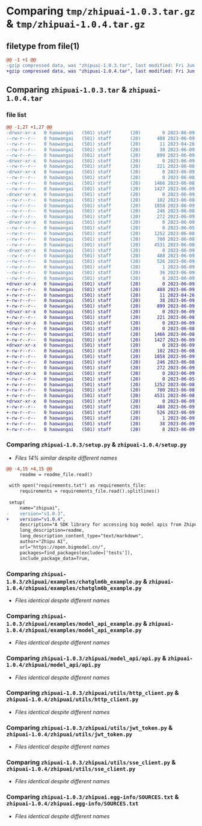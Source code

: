 # Comparing `tmp/zhipuai-1.0.3.tar.gz` & `tmp/zhipuai-1.0.4.tar.gz`

## filetype from file(1)

```diff
@@ -1 +1 @@
-gzip compressed data, was "zhipuai-1.0.3.tar", last modified: Fri Jun  9 02:23:52 2023, max compression
+gzip compressed data, was "zhipuai-1.0.4.tar", last modified: Fri Jun  9 06:06:24 2023, max compression
```

## Comparing `zhipuai-1.0.3.tar` & `zhipuai-1.0.4.tar`

### file list

```diff
@@ -1,27 +1,27 @@
-drwxr-xr-x   0 haowangai   (501) staff       (20)        0 2023-06-09 02:23:52.608499 zhipuai-1.0.3/
--rw-r--r--   0 haowangai   (501) staff       (20)      488 2023-06-09 02:23:52.608325 zhipuai-1.0.3/PKG-INFO
--rw-r--r--   0 haowangai   (501) staff       (20)       11 2023-04-26 12:22:24.000000 zhipuai-1.0.3/README.md
--rw-r--r--   0 haowangai   (501) staff       (20)       38 2023-06-09 02:23:52.608546 zhipuai-1.0.3/setup.cfg
--rw-r--r--   0 haowangai   (501) staff       (20)      899 2023-06-09 02:23:35.000000 zhipuai-1.0.3/setup.py
-drwxr-xr-x   0 haowangai   (501) staff       (20)        0 2023-06-09 02:23:52.600630 zhipuai-1.0.3/zhipuai/
--rw-r--r--   0 haowangai   (501) staff       (20)      221 2023-06-08 03:38:31.000000 zhipuai-1.0.3/zhipuai/__init__.py
-drwxr-xr-x   0 haowangai   (501) staff       (20)        0 2023-06-09 02:23:52.601700 zhipuai-1.0.3/zhipuai/examples/
--rw-r--r--   0 haowangai   (501) staff       (20)        0 2023-06-08 03:38:31.000000 zhipuai-1.0.3/zhipuai/examples/__init__.py
--rw-r--r--   0 haowangai   (501) staff       (20)     1466 2023-06-08 03:38:31.000000 zhipuai-1.0.3/zhipuai/examples/chatglm6b_example.py
--rw-r--r--   0 haowangai   (501) staff       (20)     1427 2023-06-09 02:23:14.000000 zhipuai-1.0.3/zhipuai/examples/model_api_example.py
-drwxr-xr-x   0 haowangai   (501) staff       (20)        0 2023-06-09 02:23:52.607186 zhipuai-1.0.3/zhipuai/model_api/
--rw-r--r--   0 haowangai   (501) staff       (20)      102 2023-06-08 03:38:31.000000 zhipuai-1.0.3/zhipuai/model_api/__init__.py
--rw-r--r--   0 haowangai   (501) staff       (20)     1858 2023-06-09 02:21:28.000000 zhipuai-1.0.3/zhipuai/model_api/api.py
--rw-r--r--   0 haowangai   (501) staff       (20)      246 2023-06-08 03:38:31.000000 zhipuai-1.0.3/zhipuai/model_api/chatglm_params.py
--rw-r--r--   0 haowangai   (501) staff       (20)      272 2023-06-09 02:21:28.000000 zhipuai-1.0.3/zhipuai/model_api/params.py
-drwxr-xr-x   0 haowangai   (501) staff       (20)        0 2023-06-09 02:23:52.607820 zhipuai-1.0.3/zhipuai/utils/
--rw-r--r--   0 haowangai   (501) staff       (20)        0 2023-06-05 13:56:33.000000 zhipuai-1.0.3/zhipuai/utils/__init__.py
--rw-r--r--   0 haowangai   (501) staff       (20)     1252 2023-06-08 03:38:31.000000 zhipuai-1.0.3/zhipuai/utils/http_client.py
--rw-r--r--   0 haowangai   (501) staff       (20)      700 2023-06-08 03:38:31.000000 zhipuai-1.0.3/zhipuai/utils/jwt_token.py
--rw-r--r--   0 haowangai   (501) staff       (20)     4531 2023-06-08 10:53:33.000000 zhipuai-1.0.3/zhipuai/utils/sse_client.py
-drwxr-xr-x   0 haowangai   (501) staff       (20)        0 2023-06-09 02:23:52.601309 zhipuai-1.0.3/zhipuai.egg-info/
--rw-r--r--   0 haowangai   (501) staff       (20)      488 2023-06-09 02:23:52.000000 zhipuai-1.0.3/zhipuai.egg-info/PKG-INFO
--rw-r--r--   0 haowangai   (501) staff       (20)      526 2023-06-09 02:23:52.000000 zhipuai-1.0.3/zhipuai.egg-info/SOURCES.txt
--rw-r--r--   0 haowangai   (501) staff       (20)        1 2023-06-09 02:23:52.000000 zhipuai-1.0.3/zhipuai.egg-info/dependency_links.txt
--rw-r--r--   0 haowangai   (501) staff       (20)       36 2023-06-09 02:23:52.000000 zhipuai-1.0.3/zhipuai.egg-info/requires.txt
--rw-r--r--   0 haowangai   (501) staff       (20)        8 2023-06-09 02:23:52.000000 zhipuai-1.0.3/zhipuai.egg-info/top_level.txt
+drwxr-xr-x   0 haowangai   (501) staff       (20)        0 2023-06-09 06:06:24.369118 zhipuai-1.0.4/
+-rw-r--r--   0 haowangai   (501) staff       (20)      488 2023-06-09 06:06:24.368965 zhipuai-1.0.4/PKG-INFO
+-rw-r--r--   0 haowangai   (501) staff       (20)       11 2023-04-26 12:22:24.000000 zhipuai-1.0.4/README.md
+-rw-r--r--   0 haowangai   (501) staff       (20)       38 2023-06-09 06:06:24.369154 zhipuai-1.0.4/setup.cfg
+-rw-r--r--   0 haowangai   (501) staff       (20)      899 2023-06-09 06:05:00.000000 zhipuai-1.0.4/setup.py
+drwxr-xr-x   0 haowangai   (501) staff       (20)        0 2023-06-09 06:06:24.366192 zhipuai-1.0.4/zhipuai/
+-rw-r--r--   0 haowangai   (501) staff       (20)      221 2023-06-08 03:38:31.000000 zhipuai-1.0.4/zhipuai/__init__.py
+drwxr-xr-x   0 haowangai   (501) staff       (20)        0 2023-06-09 06:06:24.367183 zhipuai-1.0.4/zhipuai/examples/
+-rw-r--r--   0 haowangai   (501) staff       (20)        0 2023-06-08 03:38:31.000000 zhipuai-1.0.4/zhipuai/examples/__init__.py
+-rw-r--r--   0 haowangai   (501) staff       (20)     1466 2023-06-08 03:38:31.000000 zhipuai-1.0.4/zhipuai/examples/chatglm6b_example.py
+-rw-r--r--   0 haowangai   (501) staff       (20)     1427 2023-06-09 02:23:14.000000 zhipuai-1.0.4/zhipuai/examples/model_api_example.py
+drwxr-xr-x   0 haowangai   (501) staff       (20)        0 2023-06-09 06:06:24.367939 zhipuai-1.0.4/zhipuai/model_api/
+-rw-r--r--   0 haowangai   (501) staff       (20)      102 2023-06-08 03:38:31.000000 zhipuai-1.0.4/zhipuai/model_api/__init__.py
+-rw-r--r--   0 haowangai   (501) staff       (20)     1858 2023-06-09 02:21:28.000000 zhipuai-1.0.4/zhipuai/model_api/api.py
+-rw-r--r--   0 haowangai   (501) staff       (20)      246 2023-06-08 03:38:31.000000 zhipuai-1.0.4/zhipuai/model_api/chatglm_params.py
+-rw-r--r--   0 haowangai   (501) staff       (20)      272 2023-06-09 02:21:28.000000 zhipuai-1.0.4/zhipuai/model_api/params.py
+drwxr-xr-x   0 haowangai   (501) staff       (20)        0 2023-06-09 06:06:24.368598 zhipuai-1.0.4/zhipuai/utils/
+-rw-r--r--   0 haowangai   (501) staff       (20)        0 2023-06-05 13:56:33.000000 zhipuai-1.0.4/zhipuai/utils/__init__.py
+-rw-r--r--   0 haowangai   (501) staff       (20)     1252 2023-06-08 03:38:31.000000 zhipuai-1.0.4/zhipuai/utils/http_client.py
+-rw-r--r--   0 haowangai   (501) staff       (20)      700 2023-06-08 03:38:31.000000 zhipuai-1.0.4/zhipuai/utils/jwt_token.py
+-rw-r--r--   0 haowangai   (501) staff       (20)     4531 2023-06-08 10:53:33.000000 zhipuai-1.0.4/zhipuai/utils/sse_client.py
+drwxr-xr-x   0 haowangai   (501) staff       (20)        0 2023-06-09 06:06:24.366802 zhipuai-1.0.4/zhipuai.egg-info/
+-rw-r--r--   0 haowangai   (501) staff       (20)      488 2023-06-09 06:06:24.000000 zhipuai-1.0.4/zhipuai.egg-info/PKG-INFO
+-rw-r--r--   0 haowangai   (501) staff       (20)      526 2023-06-09 06:06:24.000000 zhipuai-1.0.4/zhipuai.egg-info/SOURCES.txt
+-rw-r--r--   0 haowangai   (501) staff       (20)        1 2023-06-09 06:06:24.000000 zhipuai-1.0.4/zhipuai.egg-info/dependency_links.txt
+-rw-r--r--   0 haowangai   (501) staff       (20)       38 2023-06-09 06:06:24.000000 zhipuai-1.0.4/zhipuai.egg-info/requires.txt
+-rw-r--r--   0 haowangai   (501) staff       (20)        8 2023-06-09 06:06:24.000000 zhipuai-1.0.4/zhipuai.egg-info/top_level.txt
```

### Comparing `zhipuai-1.0.3/setup.py` & `zhipuai-1.0.4/setup.py`

 * *Files 14% similar despite different names*

```diff
@@ -4,15 +4,15 @@
     readme = readme_file.read()
 
 with open("requirements.txt") as requirements_file:
     requirements = requirements_file.read().splitlines()
 
 setup(
     name="zhipuai",
-    version="v1.0.3",
+    version="v1.0.4",
     description="A SDK library for accessing big model apis from ZhipuAI",
     long_description=readme,
     long_description_content_type="text/markdown",
     author="Zhipu AI",
     url="https://open.bigmodel.cn/",
     packages=find_packages(exclude=['tests']),
     include_package_data=True,
```

### Comparing `zhipuai-1.0.3/zhipuai/examples/chatglm6b_example.py` & `zhipuai-1.0.4/zhipuai/examples/chatglm6b_example.py`

 * *Files identical despite different names*

### Comparing `zhipuai-1.0.3/zhipuai/examples/model_api_example.py` & `zhipuai-1.0.4/zhipuai/examples/model_api_example.py`

 * *Files identical despite different names*

### Comparing `zhipuai-1.0.3/zhipuai/model_api/api.py` & `zhipuai-1.0.4/zhipuai/model_api/api.py`

 * *Files identical despite different names*

### Comparing `zhipuai-1.0.3/zhipuai/utils/http_client.py` & `zhipuai-1.0.4/zhipuai/utils/http_client.py`

 * *Files identical despite different names*

### Comparing `zhipuai-1.0.3/zhipuai/utils/jwt_token.py` & `zhipuai-1.0.4/zhipuai/utils/jwt_token.py`

 * *Files identical despite different names*

### Comparing `zhipuai-1.0.3/zhipuai/utils/sse_client.py` & `zhipuai-1.0.4/zhipuai/utils/sse_client.py`

 * *Files identical despite different names*

### Comparing `zhipuai-1.0.3/zhipuai.egg-info/SOURCES.txt` & `zhipuai-1.0.4/zhipuai.egg-info/SOURCES.txt`

 * *Files identical despite different names*

